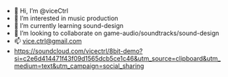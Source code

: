- 👋 Hi, I’m @viceCtrl
- 👀 I’m interested in music production
- 🌱 I’m currently learning sound-design
- 💞️ I’m looking to collaborate on game-audio/soundtracks/sound-design
- 📫 vice.ctrl@gmail.com
- https://soundcloud.com/vicectrl/8bit-demo?si=c2e6d414471f43f09d1565dcb5ce1c46&utm_source=clipboard&utm_medium=text&utm_campaign=social_sharing

<!---
ViceCtrl/ViceCtrl is a ✨ special ✨ repository because its `README.md` (this file) appears on your GitHub profile.
You can click the Preview link to take a look at your changes.
--->
